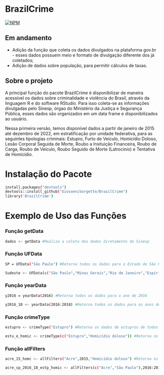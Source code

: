 # BrazilCrime
[![NPM](https://img.shields.io/npm/l/react)](https://github.com/GiovanniVargette/BrazilCrime/blob/master/LICENSE) 

## Em andamento

- Adição da função que coleta os dados divulgados na plataforma gov.br - esses dados possuem meio e formato de divulgação diferente dos já coletados;
- Adição de dados sobre população, para permitir cálculos de taxas.

## Sobre o projeto

A principal função do pacote BrazilCrime é disponibilizar de maneira acessível os dados sobre criminalidade e violência do Brasil, através da linguagem R e do software RStudio.
Para isso coleta-se as informações divulgadas pelo Sinesp, órgao do Ministério da Justiça e Segurança Pública, esses dados são organizados em um data frame e disponibilizados ao usuário.

Nessa primeira versão, temos disponível dados a partir de janeiro de 2015 até dezembro de 2022, em estratificação por unidade federativa, para as seguintes tipologias criminais: Estupro, Furto de Veículo, Homicídio Doloso,
Lesão Corporal Seguida de Morte, Roubo a Insituição Financeira, Roubo de Carga, Roubo de Veículo, Roubo Seguido de Morte (Latrocínio) e Tentativa de Homicídio.


# Instalação do Pacote

```bash
install.packages("devtools")
devtools::install_github("GiovanniVargette/BrazilCrime")
library('BrazilCrime')
```
# Exemplo de Uso das Funções
### Função getData

```bash
dados <- getData #Realiza a coleta dos dados diretamente do Sinesp
```

### Função UFData

```bash
SP = UFData("São Paulo") #Retorna todos os dados para o Estado de São Paulo

Sudeste <- UFData(c("São Paulo","Minas Gerais","Rio de Janeiro","Espírito Santo")) #Retorna todos os dados para os Estados da Região Sudeste
```

### Função yearData

```bash
y2016 = yearData(2016) #Retorna todos os dados para o ano de 2016

y2016_18 <- yearData(2016:2018) #Retorna todos os dados para os anos de 2016, 2017 e 2018
```

### Função crimeType

```bash
estupro <- crimeType("Estupro") #Retorna os dados de estupros de todos os Estados, para todos os anos disponívies

estu_e_homic <- crimeType(c("Estupro","Homicídio doloso")) #Retorna os dados de estupros e homicídios dolosos para todos os Estados, em todos os anos disponíveis
```

### Função allFilters

```bash
acre_15_homc <- allFilters("Acre",2015,"Homicídio doloso") #Retorna os dados de homicídio doloso, no ano de 2015 no Estado do Acre

acre_sp_2016_18_estp_homic <- allFilters(c("Acre","São Paulo"),2016:2018,c("Estupro","Homicídio doloso")) #Retorna os dados de homicídio doloso e estupro, ocorridos durante 2016 e 2018, nos Estados do Acre e São Paulo
```


